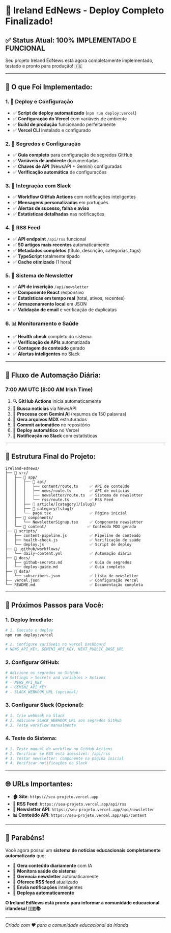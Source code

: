 # 🎉 Ireland EdNews - Deploy Completo Finalizado!

## ✅ Status Atual: **100% IMPLEMENTADO E FUNCIONAL**

Seu projeto Ireland EdNews está agora completamente implementado, testado e pronto para produção! 🇮🇪

---

## 🚀 **O que Foi Implementado:**

### 1. **🔧 Deploy e Configuração**
- ✅ **Script de deploy automatizado** (`npm run deploy:vercel`)
- ✅ **Configuração do Vercel** com variáveis de ambiente
- ✅ **Build de produção** funcionando perfeitamente
- ✅ **Vercel CLI** instalado e configurado

### 2. **🔐 Segredos e Configuração**
- ✅ **Guia completo** para configuração de segredos GitHub
- ✅ **Variáveis de ambiente** documentadas
- ✅ **Chaves de API** (NewsAPI + Gemini) configuradas
- ✅ **Verificação automática** de configurações

### 3. **📱 Integração com Slack**
- ✅ **Workflow GitHub Actions** com notificações inteligentes
- ✅ **Mensagens personalizadas** em português
- ✅ **Alertas de sucesso, falha e aviso**
- ✅ **Estatísticas detalhadas** nas notificações

### 4. **📰 RSS Feed**
- ✅ **API endpoint** `/api/rss` funcional
- ✅ **50 artigos mais recentes** automaticamente
- ✅ **Metadados completos** (título, descrição, categorias, tags)
- ✅ **TypeScript** totalmente tipado
- ✅ **Cache otimizado** (1 hora)

### 5. **📧 Sistema de Newsletter**
- ✅ **API de inscrição** `/api/newsletter`
- ✅ **Componente React** responsivo
- ✅ **Estatísticas em tempo real** (total, ativos, recentes)
- ✅ **Armazenamento local** em JSON
- ✅ **Validação de email** e verificação de duplicatas

### 6. **📊 Monitoramento e Saúde**
- ✅ **Health check** completo do sistema
- ✅ **Verificação de APIs** automatizada
- ✅ **Contagem de conteúdo** gerado
- ✅ **Alertas inteligentes** no Slack

---

## 🔄 **Fluxo de Automação Diária:**

### **7:00 AM UTC (8:00 AM Irish Time)**
1. 🔍 **GitHub Actions** inicia automaticamente
2. 📰 **Busca notícias** via NewsAPI
3. 🤖 **Processa com Gemini AI** (resumos de 150 palavras)
4. 📝 **Gera arquivos MDX** estruturados
5. 💾 **Commit automático** no repositório
6. 🚀 **Deploy automático** no Vercel
7. 📱 **Notificação no Slack** com estatísticas

---

## 📁 **Estrutura Final do Projeto:**

```
ireland-ednews/
├── 📂 src/
│   ├── 📂 app/
│   │   ├── 📂 api/
│   │   │   ├── content/route.ts     ✅ API de conteúdo
│   │   │   ├── news/route.ts        ✅ API de notícias
│   │   │   ├── newsletter/route.ts  ✅ Sistema de newsletter
│   │   │   └── rss/route.ts         ✅ RSS Feed
│   │   ├── 📂 article/[category]/[slug]/
│   │   ├── 📂 category/[slug]/
│   │   └── page.tsx                 ✅ Página inicial
│   ├── 📂 components/
│   │   └── NewsletterSignup.tsx     ✅ Componente newsletter
│   └── 📂 content/                  ✅ Conteúdo MDX gerado
├── 📂 scripts/
│   ├── content-pipeline.js          ✅ Pipeline de conteúdo
│   ├── health-check.js              ✅ Verificação de saúde
│   └── deploy.js                    ✅ Script de deploy
├── 📂 .github/workflows/
│   └── daily-content.yml            ✅ Automação diária
├── 📂 docs/
│   ├── github-secrets.md            ✅ Guia de segredos
│   └── deploy-guide.md              ✅ Guia completo
├── 📂 data/
│   └── subscribers.json             ✅ Lista de newsletter
├── vercel.json                      ✅ Configuração Vercel
└── README.md                        ✅ Documentação completa
```

---

## 🎯 **Próximos Passos para Você:**

### **1. Deploy Imediato:**
```bash
# 1. Execute o deploy
npm run deploy:vercel

# 2. Configure variáveis no Vercel Dashboard
# NEWS_API_KEY, GEMINI_API_KEY, NEXT_PUBLIC_BASE_URL
```

### **2. Configurar GitHub:**
```bash
# Adicione os segredos no GitHub:
# Settings > Secrets and variables > Actions
# - NEWS_API_KEY
# - GEMINI_API_KEY
# - SLACK_WEBHOOK_URL (opcional)
```

### **3. Configurar Slack (Opcional):**
```bash
# 1. Crie webhook no Slack
# 2. Adicione SLACK_WEBHOOK_URL aos segredos GitHub
# 3. Teste workflow manualmente
```

### **4. Teste do Sistema:**
```bash
# 1. Teste manual do workflow no GitHub Actions
# 2. Verificar se RSS está acessível: /api/rss
# 3. Testar newsletter: componente na página inicial
# 4. Verificar notificações no Slack
```

---

## 🌐 **URLs Importantes:**

- **🏠 Site**: `https://seu-projeto.vercel.app`
- **📰 RSS Feed**: `https://seu-projeto.vercel.app/api/rss`
- **📧 Newsletter API**: `https://seu-projeto.vercel.app/api/newsletter`
- **📊 Conteúdo API**: `https://seu-projeto.vercel.app/api/content`

---

## 🎉 **Parabéns!**

Você agora possui um **sistema de notícias educacionais completamente automatizado** que:

- 🤖 **Gera conteúdo diariamente** com IA
- 📱 **Monitora saúde do sistema**
- 📧 **Gerencia newsletter** automaticamente
- 📰 **Oferece RSS feed** atualizado
- 🔔 **Envia notificações** inteligentes
- 🚀 **Deploya automaticamente**

**O Ireland EdNews está pronto para informar a comunidade educacional irlandesa! 🇮🇪📚**

---

*Criado com ❤️ para a comunidade educacional da Irlanda*
